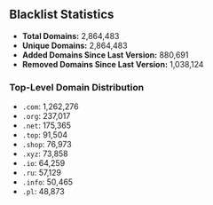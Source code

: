 ## Blacklist Statistics

- **Total Domains:** 2,864,483
- **Unique Domains:** 2,864,483
- **Added Domains Since Last Version:** 880,691
- **Removed Domains Since Last Version:** 1,038,124

### Top-Level Domain Distribution

-  `.com`: 1,262,276
-  `.org`: 237,017
-  `.net`: 175,365
-  `.top`: 91,504
-  `.shop`: 76,973
-  `.xyz`: 73,858
-  `.io`: 64,259
-  `.ru`: 57,129
-  `.info`: 50,465
-  `.pl`: 48,873
